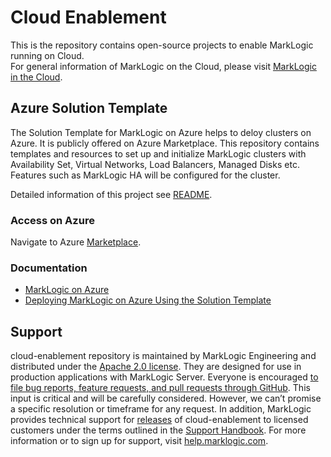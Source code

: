 # Cloud Enablement

This is the repository contains open-source projects to enable MarkLogic running on Cloud.  
For general information of MarkLogic on the Cloud, please visit [MarkLogic in the Cloud](https://developer.marklogic.com/products/cloud).

## Azure Solution Template 

The Solution Template for MarkLogic on Azure helps to deloy clusters on Azure. It is publicly offered on Azure Marketplace. This repository contains templates and resources to set up and initialize MarkLogic clusters with Availability Set, Virtual Networks, Load Balancers, Managed Disks etc. Features such as MarkLogic HA will be configured for the cluster.

Detailed information of this project see [README](https://github.com/marklogic/cloud-enablement/blob/master/azure/REAEME.md).

### Access on Azure

Navigate to Azure [Marketplace](link_to_be_added).

### Documentation

- [MarkLogic on Azure](https://developer.marklogic.com/products/cloud/azure)  
- [Deploying MarkLogic on Azure Using the Solution Template](http://pubs.marklogic.com:8011/guide/azure/Deploying)

## Support

cloud-enablement repository is maintained by MarkLogic Engineering and distributed under the [Apache 2.0 license](https://github.com/marklogic/cloud-enablement/blob/master/LICENSE.TXT). They are designed for use in production applications with MarkLogic Server. Everyone is encouraged [to file bug reports, feature requests, and pull requests through GitHub](https://github.com/marklogic/cloud-enablement/issues/new). This input is critical and will be carefully considered. However, we can’t promise a specific resolution or timeframe for any request. In addition, MarkLogic provides technical support for [releases](https://github.com/marklogic/cloud-enablement/releases) of cloud-enablement to licensed customers under the terms outlined in the [Support Handbook](http://www.marklogic.com/files/Mark_Logic_Support_Handbook.pdf). For more information or to sign up for support, visit [help.marklogic.com](http://help.marklogic.com).
